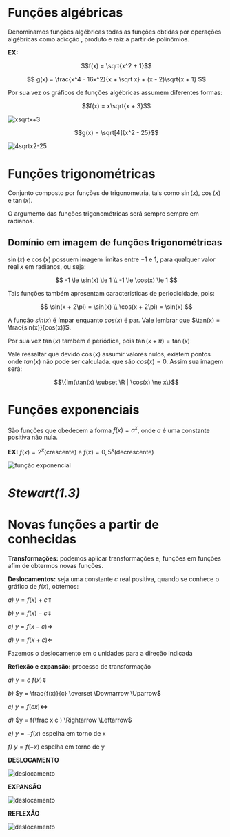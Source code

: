 ﻿# Funções algébricas

Denominamos funções algébricas todas as funções obtidas por operações algébricas como adicção , produto e raiz a partir de polinômios.

**EX:**

$$f(x) = \sqrt{x^2 + 1}$$

$$
g(x) = \frac{x^4 - 16x^2}{x + \sqrt x} + (x - 2)\sqrt{x + 1}
$$

Por sua vez os gráficos de funções algébricas assumem diferentes formas:

$$f(x) = x\sqrt{x + 3}$$

![xsqrtx+3](./res/xsqrtx+3.png)

$$g(x) = \sqrt[4]{x^2 - 25}$$

![4sqrtx2-25](./res/4sqrtx2-25.png)

# Funções trigonométricas

Conjunto composto por funções de trigonometria, tais como $\sin(x)$, $\cos(x)$ e $\tan(x)$.

O argumento das funções trigonométricas será sempre sempre em radianos.

## Domínio em imagem de funções trigonométricas 

$\sin(x)$ e $\cos(x)$ possuem imagem limitas entre $-1$ e $1$, para qualquer valor real $x$ em radianos, ou seja:

$$
-1 \le \sin(x) \le 1 \\
-1 \le \cos(x) \le 1
$$

Tais funções também apresentam caracteristicas de periodicidade, pois:

$$
\sin(x + 2\pi) = \sin(x) \\
\cos(x + 2\pi) = \sin(x)
$$

A função $sin(x)$ é ímpar enquanto $cos(x)$ é par. Vale lembrar que $\tan(x) = \frac{sin(x)}{cos(x)}$.

Por sua vez $\tan(x)$ também é periódica, pois $\tan(x + \pi) = \tan(x)$

Vale ressaltar que devido $\cos(x)$ assumir valores nulos, existem pontos onde $tan(x)$ não pode ser calculada. que são $cos(x) = 0$. Assim sua imagem será:

$$\{Im(\tan(x) \subset \R | \cos(x) \ne x\}$$

# Funções exponenciais

São funções que obedecem a forma $f(x) = a^x$, onde $a$ é uma constante positiva não nula.

**EX:** $f(x) = 2^x$(crescente) e $f(x) = 0,5^x$(decrescente) 

![função exponencial](./res/funcao-exponencial.png)

# *Stewart(1.3)*
# Novas funções a partir de conhecidas

**Transformações:** podemos aplicar transformações e, funções em funções afim de obtermos novas funções.

**Deslocamentos:** seja uma constante $c$ real positiva,
quando se conhece o gráfico de $f(x)$, obtemos:

*a)* $y = f(x) + c \Uparrow$

*b)* $y = f(x) - c \Downarrow$

*c)* $y = f(x - c) \Rightarrow$

*d)* $y = f(x + c) \Leftarrow$

Fazemos o deslocamento em c unidades para a direção indicada

**Reflexão e expansão:** processo de transformação

*a)* $y = c \ f(x) \Updownarrow$

*b)* $y = \frac{f(x)}{c} \overset \Downarrow \Uparrow$

*c)* $y = f(cx) \Leftrightarrow$

*d)* $y = f(\frac x c ) \Rightarrow \Leftarrow$

*e)* $y = -f(x)$ espelha em torno de x

*f)* $y = f(-x)$ espelha em torno de y

**DESLOCAMENTO**

![deslocamento](./res/deslocamento.png)

**EXPANSÃO**

![deslocamento](./res/expansao.png)

**REFLEXÃO**

![deslocamento](./res/reflexao.png)
